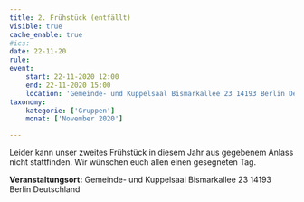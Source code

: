 ```yaml
---
title: 2. Frühstück (entfällt)
visible: true
cache_enable: true
#ics: 
date: 22-11-20
rule: 
event:
	start: 22-11-2020 12:00
	end: 22-11-2020 15:00
	location: 'Gemeinde- und Kuppelsaal Bismarkallee 23 14193 Berlin Deutschland'
taxonomy:
	kategorie: ['Gruppen']
	monat: ['November 2020']

---
```

Leider kann unser zweites Frühstück in diesem Jahr aus gegebenem Anlass nicht stattfinden. Wir wünschen euch allen einen gesegneten Tag.



**Veranstaltungsort:** Gemeinde- und Kuppelsaal
Bismarkallee 23
14193 Berlin
Deutschland

